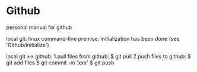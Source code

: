 # Github
personal manual for github

local git: linux command-line
premise: initialization has been done (see 'Github/initialize')

local git <-> github:
1.pull files from github:
    $ git pull
2.push files to github:
    $ git add files
    $ git commit -m 'xxx'
    $ git push
